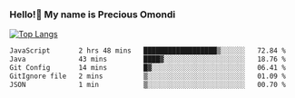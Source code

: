 ### Hello!👋 My name is Precious Omondi 

[![Top Langs](https://github-readme-stats.vercel.app/api/top-langs/?username=Presho99&langs_count=8&theme=dark)](https://github.com/Presho99/github-readme-stats)



<!--START_SECTION:waka-->

```txt
JavaScript       2 hrs 48 mins   ██████████████████▒░░░░░░   72.84 %
Java             43 mins         ████▓░░░░░░░░░░░░░░░░░░░░   18.76 %
Git Config       14 mins         █▓░░░░░░░░░░░░░░░░░░░░░░░   06.41 %
GitIgnore file   2 mins          ▒░░░░░░░░░░░░░░░░░░░░░░░░   01.09 %
JSON             1 min           ▒░░░░░░░░░░░░░░░░░░░░░░░░   00.70 %
```

<!--END_SECTION:waka-->

